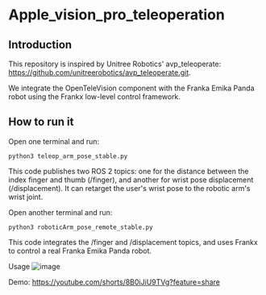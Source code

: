 # Apple_vision_pro_teleoperation
## Introduction
This repository is inspired by Unitree Robotics' avp_teleoperate: https://github.com/unitreerobotics/avp_teleoperate.git. 

We integrate the OpenTeleVision component with the Franka Emika Panda robot using the Frankx low-level control framework.
## How to run it
Open one terminal and run:
```
python3 teleop_arm_pose_stable.py
```
This code publishes two ROS 2 topics: one for the distance between the index finger and thumb (/finger), and another for wrist pose displacement (/displacement). It can retarget the user's wrist pose to the robotic arm's wrist joint.

Open another terminal and run:
```
python3 roboticArm_pose_remote_stable.py
```
This code integrates the /finger and /displacement topics, and uses Frankx to control a real Franka Emika Panda robot.

Usage
![image](https://github.com/user-attachments/assets/9849d4c4-e391-431a-b1c5-16a4aa3da3c2)

Demo: https://youtube.com/shorts/8B0iJiU9TVg?feature=share
